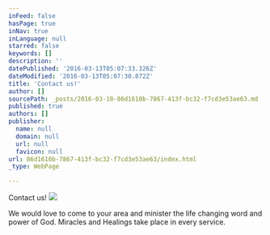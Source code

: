 ```yaml
---
inFeed: false
hasPage: true
inNav: true
inLanguage: null
starred: false
keywords: []
description: ''
datePublished: '2016-03-13T05:07:33.326Z'
dateModified: '2016-03-13T05:07:30.872Z'
title: 'Contact us!'
author: []
sourcePath: _posts/2016-03-10-86d1610b-7867-413f-bc32-f7cd3e53ae63.md
published: true
authors: []
publisher:
  name: null
  domain: null
  url: null
  favicon: null
url: 86d1610b-7867-413f-bc32-f7cd3e53ae63/index.html
_type: WebPage

---
```

Contact us!
![](https://the-grid-user-content.s3-us-west-2.amazonaws.com/cf8ef779-cbe6-434a-80db-673fe800e5f4.jpg)

We would love to come to your area and minister the life changing word and power of God. Miracles and Healings take place in every service.